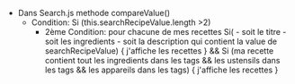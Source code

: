 -   Dans Search.js
    methode compareValue()
    *   Condition:
        Si (this.searchRecipeValue.length >2)
        *   2ème Condition:
            pour chacune de mes recettes 
            Si( -   soit le titre
                -   soit les ingredients
                -   soit la description
            qui contient la value de searchRecipeValue) {
                j'affiche les recettes
            }
            &&
        Si (ma recette contient tout les ingredients dans les tags && 
            les ustensils dans les tags && 
            les appareils dans les tags) {
                j'affiche les recettes
            }